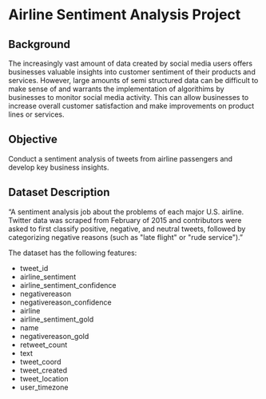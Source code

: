 # Airline Sentiment Analysis Project

## Background

The increasingly vast amount of data created by social media users offers businesses valuable insights into customer sentiment of their products and services. However, large amounts of semi structured data can be difficult to make sense of and warrants the implementation of algorithims by businesses to monitor social media activity. This can allow businesses to increase overall customer satisfaction and make improvements on product lines or services.

## Objective

Conduct a sentiment analysis of tweets from airline passengers and develop key business insights.

## Dataset Description

“A sentiment analysis job about the problems of each major U.S. airline. Twitter data was scraped from February of 2015 and contributors were asked to first classify positive, negative, and neutral tweets, followed by categorizing negative reasons (such as "late flight" or "rude service").” 

The dataset has the following features:

- tweet_id
- airline_sentiment
- airline_sentiment_confidence
- negativereason
- negativereason_confidence
- airline
- airline_sentiment_gold
- name
- negativereason_gold
- retweet_count
- text
- tweet_coord
- tweet_created
- tweet_location
- user_timezone
